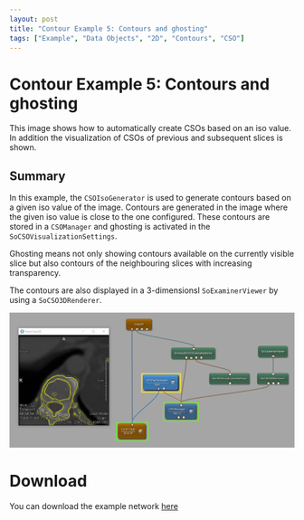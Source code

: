 ```yaml
---
layout: post
title: "Contour Example 5: Contours and ghosting"
tags: ["Example", "Data Objects", "2D", "Contours", "CSO"]
---
```


# Contour Example 5: Contours and ghosting
This image shows how to automatically create CSOs based on an iso value. In addition the visualization of CSOs of previous and subsequent slices is shown.

## Summary
In this example, the `CSOIsoGenerator` is used to generate contours based on a given iso value of the image. Contours are generated in the image where the given iso value is close to the one configured. These contours are stored in a `CSOManager` and ghosting is activated in the `SoCSOVisualizationSettings`.

Ghosting means not only showing contours available on the currently visible slice but also contours of the neighbouring slices with increasing transparency.

The contours are also displayed in a 3-dimensionsl `SoExaminerViewer` by using a `SoCSO3DRenderer`.

![Screenshot](/examples/data_objects/contours/example5/image.png)

# Download
You can download the example network [here](/examples/data_objects/contours/example5/ContourExample5.mlab)
